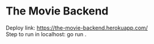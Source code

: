 # The Movie Backend

Deploy link: https://the-movie-backend.herokuapp.com/<br />
Step to run in localhost: go run .
